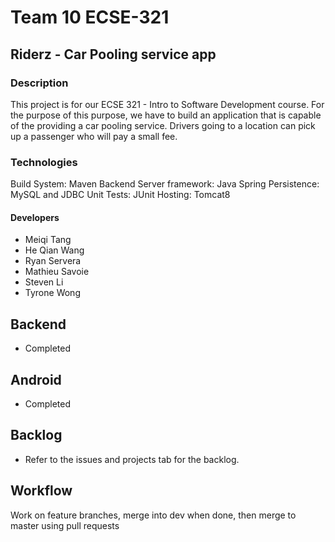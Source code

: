 # Team 10 ECSE-321

## Riderz - Car Pooling service app

### Description

This project is for our ECSE 321 - Intro to Software Development course. For the purpose of this purpose, we have to build an application that is capable of the providing a car pooling service. Drivers going to a location can pick up a passenger who will pay a small fee.

### Technologies
Build System:               Maven
Backend Server framework:   Java Spring
Persistence:                MySQL and JDBC
Unit Tests:                 JUnit
Hosting:                    Tomcat8

#### Developers 
* Meiqi Tang
* He Qian Wang
* Ryan Servera
* Mathieu Savoie
* Steven Li
* Tyrone Wong

## Backend
- Completed

## Android
- Completed

## Backlog
- Refer to the issues and projects tab for the backlog.

## Workflow

Work on feature branches, merge into dev when done, then merge to master using pull requests

